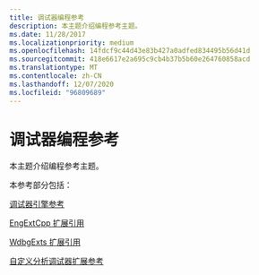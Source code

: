 ```yaml
---
title: 调试器编程参考
description: 本主题介绍编程参考主题。
ms.date: 11/28/2017
ms.localizationpriority: medium
ms.openlocfilehash: 14fdcf9c44d43e83b427a0adfed834495b56d41d
ms.sourcegitcommit: 418e6617e2a695c9cb4b37b5b60e264760858acd
ms.translationtype: MT
ms.contentlocale: zh-CN
ms.lasthandoff: 12/07/2020
ms.locfileid: "96809689"
---
```

# <a name="debugger-programming-reference"></a>调试器编程参考


本主题介绍编程参考主题。

本参考部分包括：

[调试器引擎参考](debugger-engine-reference.md)

[EngExtCpp 扩展引用](/windows-hardware/drivers/ddi/engextcpp/index)

[WdbgExts 扩展引用](/windows-hardware/drivers/ddi/wdbgexts/)

[自定义分析调试器扩展参考](/previous-versions/windows/hardware/previsioning-framework/mt809565(v=vs.85))


